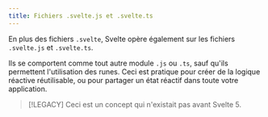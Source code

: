 ```yaml
---
title: Fichiers .svelte.js et .svelte.ts
---
```


En plus des fichiers `.svelte`, Svelte opère également sur les fichiers `.svelte.js` et
`.svelte.ts`.

Ils se comportent comme tout autre module `.js` ou `.ts`, sauf qu'ils permettent l'utilisation des
runes. Ceci est pratique pour créer de la logique réactive réutilisable, ou pour partager un état
réactif dans toute votre application.

> [!LEGACY]
> Ceci est un concept qui n'existait pas avant Svelte 5.

